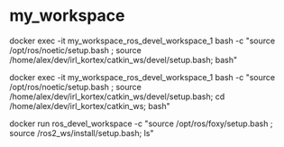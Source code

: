 # my_workspace

docker exec -it my_workspace_ros_devel_workspace_1 bash -c "source /opt/ros/noetic/setup.bash ;
        source /home/alex/dev/irl_kortex/catkin_ws/devel/setup.bash; bash"

docker exec -it my_workspace_ros_devel_workspace_1 bash -c "source /opt/ros/noetic/setup.bash ;
        source /home/alex/dev/irl_kortex/catkin_ws/devel/setup.bash; 
        cd /home/alex/dev/irl_kortex/catkin_ws;
        bash"

docker run ros_devel_workspace -c "source /opt/ros/foxy/setup.bash ;
        source /ros2_ws/install/setup.bash; ls"
